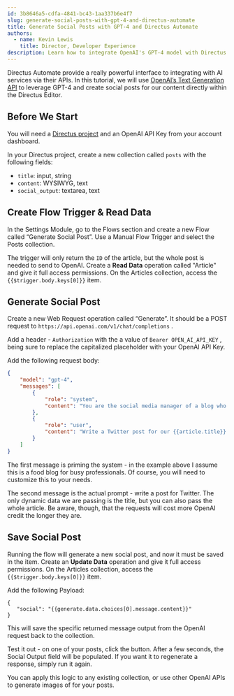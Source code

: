 ```yaml
---
id: 3b8646a5-cdfa-4841-bc43-1aa337b6e4f7
slug: generate-social-posts-with-gpt-4-and-directus-automate
title: Generate Social Posts with GPT-4 and Directus Automate
authors:
  - name: Kevin Lewis
    title: Director, Developer Experience
description: Learn how to integrate OpenAI's GPT-4 model with Directus Automate.
---
```

Directus Automate provide a really powerful interface to integrating with AI services via their APIs. In this tutorial, we will use [OpenAI’s Text Generation API](https://platform.openai.com/docs/api-reference/chat/create) to leverage GPT-4 and create social posts for our content directly within the Directus Editor.

## Before We Start

You will need a [Directus project](/getting-started) and an OpenAI API Key from your account dashboard.

In your Directus project, create a new collection called `posts` with the following fields:
- `title`: input, string
- `content`: WYSIWYG, text
- `social_output`: textarea, text

## Create Flow Trigger & Read Data

In the Settings Module, go to the Flows section and create a new Flow called “Generate Social Post”. Use a Manual Flow Trigger and select the Posts collection.

The trigger will only return the `ID` of the article, but the whole post is needed to send to OpenAI. Create a **Read Data** operation called "Article" and give it full access permissions. On the Articles collection, access the `{{$trigger.body.keys[0]}}` item.

## Generate Social Post

Create a new Web Request operation called “Generate”. It should be a POST request to `https://api.openai.com/v1/chat/completions` .

Add a header - `Authorization` with the a value of `Bearer OPEN_AI_API_KEY` , being sure to replace the capitalized placeholder with your OpenAI API Key.

Add the following request body:

```json
{
	"model": "gpt-4",
    "messages": [
    	{
        	"role": "system",
            "content": "You are the social media manager of a blog who takes recipe articles and writes compelling promotional posts for social media based on the copy I provide. The audience is busy professionals who have little time."
        },
        {
        	"role": "user",
            "content": "Write a Twitter post for our {{article.title}} recipe."
        }
    ]
}
```

The first message is priming the system - in the example above I assume this is a food blog for busy professionals. Of course, you will need to customize this to your needs.

The second message is the actual prompt - write a post for Twitter. The only dynamic data we are passing is the title, but you can also pass the whole article. Be aware, though, that the requests will cost more OpenAI credit the longer they are.

## Save Social Post

Running the flow will generate a new social post, and now it must be saved in the item. Create an **Update Data** operation and give it full access permissions. On the Articles collection, access the `{{$trigger.body.keys[0]}}` item.

Add the following Payload:

 ```
 {
 	"social": "{{generate.data.choices[0].message.content}}"
 }
 ```

This will save the specific returned message output from the OpenAI request back to the collection.

Test it out - on one of your posts, click the button. After a few seconds, the Social Output field will be populated. If you want it to regenerate a response, simply run it again.

You can apply this logic to any existing collection, or use other OpenAI APIs to generate images of for your posts.
